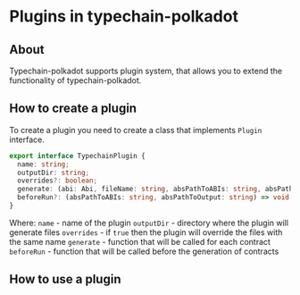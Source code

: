 # Plugins in typechain-polkadot

## About

Typechain-polkadot supports plugin system, that allows you to extend the functionality of typechain-polkadot.

## How to create a plugin

To create a plugin you need to create a class that implements `Plugin` interface.

```typescript
export interface TypechainPlugin {
  name: string;
  outputDir: string;
  overrides?: boolean;
  generate: (abi: Abi, fileName: string, absPathToABIs: string, absPathToOutput: string) => void;
  beforeRun?: (absPathToABIs: string, absPathToOutput: string) => void;
}
```

Where:
`name` - name of the plugin
`outputDir` - directory where the plugin will generate files
`overrides` - if `true` then the plugin will override the files with the same name
`generate` - function that will be called for each contract
`beforeRun` - function that will be called before the generation of contracts

## How to use a plugin
